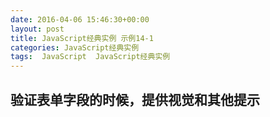 ```yaml
---
date: 2016-04-06 15:46:30+00:00
layout: post
title: JavaScript经典实例 示例14-1
categories: JavaScript经典实例
tags:  JavaScript  JavaScript经典实例
---
```


验证表单字段的时候，提供视觉和其他提示
----------------

<html>
    <head>
        <title>Validating Forms</title>
        <meta charset="utf-8" />
        <style type="text/css">
            [role="alert"]
            {
                background-color: #fcc;
                font-weight: bold;
                padding: 5px;
                border: 1px dashed #000;
            }
            
            div
            {
                margin: 10px 0;
                padding: 5px;
                width: 400px;
                background-color: #fff;
            }
            
        </style>
        <script type="text/javascript">
            window.onload = function() {
                document.getElementById('thirdfield').onchange = validateField;
                document.getElementById('firstfield').onblur = mandatoryField;
                document.getElementById('testform').onsubmit = finalCheck;
            }
            
            function removeAlert() {
                var msg = document.getElementById('msg');
                
                if (msg) {
                    document.body.removeChild(msg);
                }
            
            }
            
            function resetField(elem) {
                elem.parentNode.setAttribute('style', 'background-color:#fff');
                var valid = elem.getAttribute('aria-invalid');
                
                if (valid) {
                    elem.removeAttribute('aria-invalid');
                }
            
            }
            
            function badField(elem) {
                elem.parentNode.setAttribute('style', 'background-color: #fee');
                elem.setAttribute('aria-invalid', 'true');
            }
            
            function generateAlert(txt) {
                
                // 创建新的文本和div元素，并设置ARIA和类及id
                var txtNd = document.createTextNode(txt);
                
                msg = document.createElement('div');
                msg.setAttribute('role', 'alert');
                msg.setAttribute('id', 'msg');
                msg.setAttribute('class', 'alert');
                
                // 把文本附加到div，把div附加到文档
                msg.appendChild(txtNd);
                document.body.appendChild(msg);
            }
            
            function validateField() {
                
                // 删除任何已有的警告，而不管什么值
                removeAlert();
                
                // 检查数字
                if (!isNaN(parseFloat(this.value))) {
                    resetField(this);
                } else {
                    badField(this);
                    generateAlert("You entered an invalid value in Third Field.Only numeric nalues such as 105 or 3.54 are allowed")
                }
                
            }
            
            function mandatoryField() {
                
                // 删除任何已有的警告
                removeAlert();
                
                // 检查值
                if (this.value.length > 0) {
                    resetField(this);
                } else {
                    badField(this);
                    generateAlert("You must enter a value into First Field");
                }

            }
            
            function finalCheck() {
                removeAlert();
                var fields = document.querySelectorAll("[aria-invalid='true']");
                
                if (fields.length > 0) {
                    generateAlert("You have incorrect fields entries that must be fixed before you can submit this form");
                    return false;
                }
                
            }
            
        </script>
    </head>
    <body>
        <form id="testform">
            <div>
                <label for="firstfield">*First Field:</label><br />
                <input id="firstfield" name="firstfield" type="text" aria-required="true" />
            </div>
            <div>
                <label for="secondfield">Second Field:</label><br />
                <input id="secondfield" name="secondfield" type="text" />
            </div>
            <div>
                <label for="thirdfield">Third Field (numeric):</label><br />
                <input id="thirdfield" name="thirdfield" type="text" />
            </div>
            <div>
                <label for="fourthfield">Fourth Field:</label><br />
                <input id="fourthfield" name="fourthfield" type="text" />
            </div>
            <input type="submit" value="Send Data" />
        </form>
    </body>
</html>

源码如下：

{% highlight yaml %} 
<!DOCTYPE html>
<html>
    <head>
        <title>Validating Forms</title>
        <meta charset="utf-8" />
        <style type="text/css">
            [role="alert"]
            {
                background-color: #fcc;
                font-weight: bold;
                padding: 5px;
                border: 1px dashed #000;
            }
            
            div
            {
                margin: 10px 0;
                padding: 5px;
                width: 400px;
                background-color: #fff;
            }
            
        </style>
        <script type="text/javascript">
            window.onload = function() {
                document.getElementById('thirdfield').onchange = validateField;
                document.getElementById('firstfield').onblur = mandatoryField;
                document.getElementById('testform').onsubmit = finalCheck;
            }
            
            function removeAlert() {
                var msg = document.getElementById('msg');
                
                if (msg) {
                    document.body.removeChild(msg);
                }
            
            }
            
            function resetField(elem) {
                elem.parentNode.setAttribute('style', 'background-color:#fff');
                var valid = elem.getAttribute('aria-invalid');
                
                if (valid) {
                    elem.removeAttribute('aria-invalid');
                }
            
            }
            
            function badField(elem) {
                elem.parentNode.setAttribute('style', 'background-color: #fee');
                elem.setAttribute('aria-invalid', 'true');
            }
            
            function generateAlert(txt) {
                
                // 创建新的文本和div元素，并设置ARIA和类及id
                var txtNd = document.createTextNode(txt);
                
                msg = document.createElement('div');
                msg.setAttribute('role', 'alert');
                msg.setAttribute('id', 'msg');
                msg.setAttribute('class', 'alert');
                
                // 把文本附加到div，把div附加到文档
                msg.appendChild(txtNd);
                document.body.appendChild(msg);
            }
            
            function validateField() {
                
                // 删除任何已有的警告，而不管什么值
                removeAlert();
                
                // 检查数字
                if (!isNaN(parseFloat(this.value))) {
                    resetField(this);
                } else {
                    badField(this);
                    generateAlert("You entered an invalid value in Third Field.Only numeric nalues such as 105 or 3.54 are allowed")
                }
                
            }
            
            function mandatoryField() {
                
                // 删除任何已有的警告
                removeAlert();
                
                // 检查值
                if (this.value.length > 0) {
                    resetField(this);
                } else {
                    badField(this);
                    generateAlert("You must enter a value into First Field");
                }

            }
            
            function finalCheck() {
                removeAlert();
                var fields = document.querySelectorAll("[aria-invalid='true']");
                
                if (fields.length > 0) {
                    generateAlert("You have incorrect fields entries that must be fixed before you can submit this form");
                    return false;
                }
                
            }
            
        </script>
    </head>
    <body>
        <form id="testform">
            <div>
                <label for="firstfield">*First Field:</label><br />
                <input id="firstfield" name="firstfield" type="text" aria-required="true" />
            </div>
            <div>
                <label for="secondfield">Second Field:</label><br />
                <input id="secondfield" name="secondfield" type="text" />
            </div>
            <div>
                <label for="thirdfield">Third Field (numeric):</label><br />
                <input id="thirdfield" name="thirdfield" type="text" />
            </div>
            <div>
                <label for="fourthfield">Fourth Field:</label><br />
                <input id="fourthfield" name="fourthfield" type="text" />
            </div>
            <input type="submit" value="Send Data" />
        </form>
    </body>
</html>
{% endhighlight %}
`onblur` 事件会在对象失去焦点时发生。